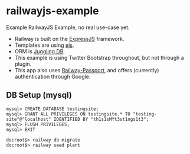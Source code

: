 railwayjs-example
=================

Example RailwayJS Example, no real use-case yet.

* Railway is built on the [ExpressJS]() framework.
* Templates are using [ejs](https://github.com/visionmedia/ejs).
* ORM is [Juggling DB](https://github.com/1602/jugglingdb).
* This example is using Twitter Bootstrap throughout, but not through a plugin.
* This app also uses [Railway-Passport](https://github.com/1602/Railway-passport), and offers (currently) authentication through Google.

DB Setup (mysql)
----------------

	mysql> CREATE DATABASE testingsite;
	mysql> GRANT ALL PRIVILEGES ON testingsite.* TO "testing-site"@"localhost" IDENTIFIED BY "th1s1sMYt3st1ngs1t3";
	mysql> FLUSH PRIVILEGES; 
	mysql> EXIT  
	  
	docroot$> railway db migrate  
	docroot$> railway seed plant  
